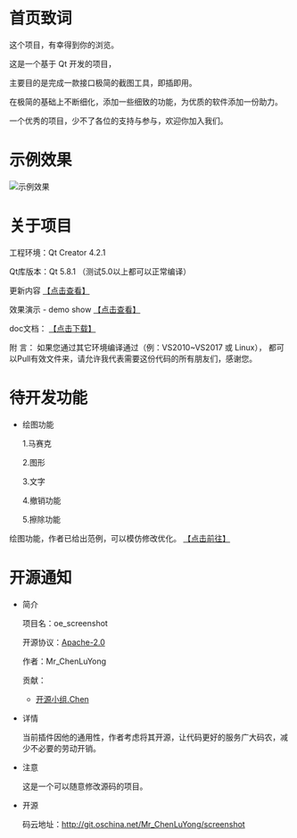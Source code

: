 ﻿
# 首页致词

这个项目，有幸得到你的浏览。

这是一个基于 Qt 开发的项目，

主要目的是完成一款接口极简的截图工具，即插即用。

在极简的基础上不断细化，添加一些细致的功能，为优质的软件添加一份助力。

一个优秀的项目，少不了各位的支持与参与，欢迎你加入我们。

# 示例效果

![示例效果](http://img.blog.csdn.net/20170427214737758?watermark/2/text/aHR0cDovL2Jsb2cuY3Nkbi5uZXQvQ1NORF9BeW8=/font/5a6L5L2T/fontsize/400/fill/I0JBQkFCMA==/dissolve/70/gravity/SouthEast "OEScreenshot")


# 关于项目

工程环境：Qt Creator 4.2.1

Qt库版本：Qt 5.8.1 （测试5.0以上都可以正常编译）

更新内容 [【点击查看】](https://git.oschina.net/Mr_ChenLuYong/screenshot/tree/master/doc)


效果演示 - demo show [【点击查看】](https://git.oschina.net/Mr_ChenLuYong/screenshot/tree/master/doc)


doc文档： [【点击下载】](http://git.oschina.net/Mr_ChenLuYong/screenshot/attach_files/download?i=80250&u=http%3A%2F%2Ffiles.git.oschina.net%2Fgroup1%2FM00%2F01%2F32%2FPaAvDFkEMRiAU8ApAAR5kUgxDQw424.zip%3Ftoken%3D24f7dad07568a7807aa4e6e7407e5bec%26ts%3D1493447261%26attname%3Ddoc.zip)


附   言： 如果您通过其它环境编译通过（例：VS2010~VS2017 或 Linux）， 都可以Pull有效文件来，请允许我代表需要这份代码的所有朋友们，感谢您。



# 待开发功能


- 绘图功能

     1.马赛克

     2.图形

     3.文字

     4.撤销功能

     5.擦除功能

绘图功能，作者已给出范例，可以模仿修改优化。  [【点击前往】](http://git.oschina.net/Mr_ChenLuYong/screenshot/blob/master/src/oescreenshot/oemodelview.cpp)


# 开源通知

- 简介

    项目名：oe_screenshot

    开源协议：[Apache-2.0](https://git.oschina.net/Mr_ChenLuYong/screenshot/blob/master/LICENSE%20-%20Chinese?dir=0&filepath=LICENSE+-+Chinese&oid=e397dfabe7c0920e5f34e505f9a4695bcb897752&sha=8ea256ada89ab0bd9c57f5cbfed29974ecf7f24c)

    作者：Mr_ChenLuYong

    贡献：

     - [开源小组.Chen](http://blog.csdn.net/csnd_ayo)



- 详情

    当前插件因他的通用性，作者考虑将其开源，让代码更好的服务广大码农，减少不必要的劳动开销。


- 注意
  
    这是一个可以随意修改源码的项目。


- 开源

    码云地址：http://git.oschina.net/Mr_ChenLuYong/screenshot